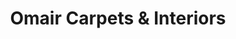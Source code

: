 ---
title: "Omair Carpets & Interiors"
url: /karachi/omair-carpets-und-interiors/
shop: Teppiche
---